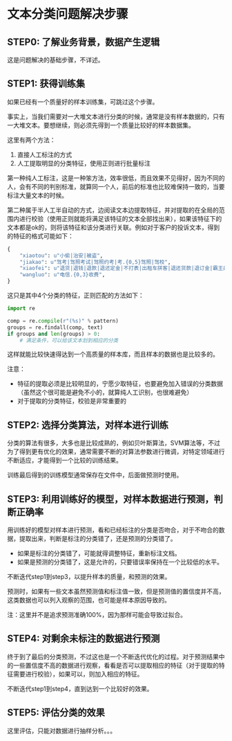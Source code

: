 # 文本分类问题解决步骤

## STEP0: 了解业务背景，数据产生逻辑

这是问题解决的基础步骤，不详述。

## STEP1: 获得训练集

如果已经有一个质量好的样本训练集，可跳过这个步骤。

事实上，当我们需要对一大堆文本进行分类的时候，通常是没有样本数据的，只有一大堆文本。要想继续，则必须先得到一个质量比较好的样本数据集。

这里有两个方法： 

1. 直接人工标注的方式 
2. 人工提取明显的分类特征，使用正则进行批量标注

第一种纯人工标注，这是一种笨方法，效率很低，而且效果不见得好，因为不同的人，会有不同的判别标准，就算同一个人，前后的标准也比较难保持一致的，当要标注大量文本的时候。

第二种属于半人工半自动的方式，边阅读文本边提取特征，并对提取的在全局的范围内进行校验（使用正则就能将满足该特征的文本全部找出来），如果该特征下的文本都是ok的，则将该特征和该分类进行关联。例如对于客户的投诉文本，得到的特征的格式可能如下：

```python
{
    "xiaotou": u"小偷|治安|被盗",
    "jiakao": u"驾考|驾照考试|驾照约考|考.{0,5}驾照|驾校",
    "xiaofei": u"退货|退钱|退款|退还定金|不打表|出租车拼客|退还货款|退订金|霸王条款|欺诈消费者|欺詐消費者|欺诈销售|强买强卖",
    "wangluo": u"电信.{0,3}收费",
}
```

这只是其中4个分类的特征，正则匹配的方法如下：

```python
import re

comp = re.compile(r"(%s)" % pattern)
groups = re.findall(comp, text)
if groups and len(groups) > 0:
    # 满足条件，可以给该文本划到相应的分类
```

这样就能比较快速得达到一个高质量的样本库，而且样本的数据也是比较多的。

注意：

- 特征的提取必须是比较明显的，宁愿少取特征，也要避免加入错误的分类数据（虽然这个很可能是避免不小的，就算纯人工识别，也很难避免）
- 对于提取的分类特征，校验是非常重要的

## STEP2: 选择分类算法，对样本进行训练

分类的算法有很多，大多也是比较成熟的，例如贝叶斯算法，SVM算法等，不过为了得到更有优化的效果，通常需要不断的对算法参数进行微调，对特定领域进行不断适应，才能得到一个比较的训练结果。

训练最后得到的训练模型通常保存在文件中，后面做预测时使用。

## STEP3: 利用训练好的模型，对样本数据进行预测，判断正确率

用训练好的模型对样本进行预测，看和已经标注的分类是否吻合，对于不吻合的数据，提取出来，判断是标注的分类错了，还是预测的分类错了。

- 如果是标注的分类错了，可能就得调整特征，重新标注文档。
- 如果是预测的分类错了，这是允许的，只要错误率保持在一个比较低的水平。

不断迭代step1到step3，以提升样本的质量，和预测的效果。

预测时，如果有一些文本虽然预测值和标注值一致，但是预测值的置信度并不高，这类数据也可以列入观察的范围，也可能是样本原因导致的。

注：这里并不是追求预测准确100%，因为那样可能会导致过拟合。

## STEP4: 对剩余未标注的数据进行预测

终于到了最后的分类预测，不过这也是一个不断迭代优化的过程。对于预测结果中的一些置信度不高的数据进行观察，看看是否可以提取相应的特征（对于提取的特征需要进行校验），如果可以，则加入相应的特征。

不断迭代step1到step4，直到达到一个比较好的效果。

## STEP5: 评估分类的效果

这里评估，只能对数据进行抽样分析。。。


